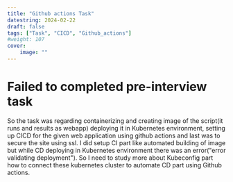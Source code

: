 ```yaml
---
title: "Github actions Task"
datestring: 2024-02-22
draft: false
tags: ["Task", "CICD", "Github_actions"]
#weight: 107
cover:
    image: ""
---
```


# Failed to completed pre-interview task

So the task was regarding containerizing and creating image of the script(it runs and results as webapp) deploying it in Kubernetes environment, setting up CICD for the given web application using github actions and last was to secure the site using ssl.
	I did setup CI part like automated building of image but while CD deploying in Kubernetes environment there was an error("error validating deployment").
So I need to study more about Kubeconfig part how to connect these kubernetes cluster to automate CD part using Github actions.

